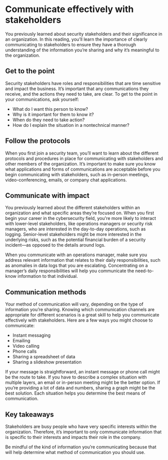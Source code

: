 # Communicate effectively with stakeholders
You previously learned about security stakeholders and their significance in an organization. In this reading, you’ll learn the importance of clearly communicating to stakeholders to ensure they have a thorough understanding of the information you’re sharing and why it’s meaningful to the organization. 

## Get to the point
Security stakeholders have roles and responsibilities that are time sensitive and impact the business. It’s important that any communications they receive, and the actions they need to take, are clear. To get to the point in your communications, ask yourself: 

- What do I want this person to know?
- Why is it important for them to know it?
- When do they need to take action?
- How do I explain the situation in a nontechnical manner?

## Follow the protocols 
When you first join a security team, you’ll want to learn about the different protocols and procedures in place for communicating with stakeholders and other members of the organization. It’s important to make sure you know what applications and forms of communications are acceptable before you begin communicating with stakeholders, such as in-person meetings, video-conferencing, emails, or company chat applications.

## Communicate with impact
You previously learned about the different stakeholders within an organization and what specific areas they’re focused on. When you first begin your career in the cybersecurity field, you're more likely to interact with lower-level stakeholders, like operations managers or security risk managers, who are interested in the day-to-day operations, such as logging. Senior-level stakeholders might be more interested in the underlying risks, such as the potential financial burden of a security incident—as opposed to the details around logs. 

When you communicate with an operations manager, make sure you address relevant information that relates to their daily responsibilities, such as anomalies in data logs that you are escalating. Concentrating on a manager’s daily responsibilities will help you communicate the need-to-know information to that individual. 

## Communication methods
Your method of communication will vary, depending on the type of information you’re sharing. Knowing which communication channels are appropriate for different scenarios is a great skill to help you communicate effectively with stakeholders. Here are a few ways you might choose to communicate:

- Instant messaging
- Emailing
- Video calling
- Phone calls
- Sharing a spreadsheet of data
- Sharing a slideshow presentation 

If your message is straightforward, an instant message or phone call might be the route to take. If you have to describe a complex situation with multiple layers, an email or in-person meeting might be the better option. If you’re providing a lot of data and numbers, sharing a graph might be the best solution. Each situation helps you determine the best means of communication. 

## Key takeaways
Stakeholders are busy people who have very specific interests within the organization. Therefore, it’s important to only communicate information that is specific to their interests and impacts their role in the company.

Be mindful of the kind of information you’re communicating because that will help determine what method of communication you should use.
